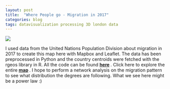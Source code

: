 ```yaml
---
layout: post
title:  "Where People go - Migration in 2017"
categories: blog 
tags: datavisualization processing 3D london data
---
```



<img style="float: center;" src="https://raw.githubusercontent.com/melanieimfeld/melanieimfeld.github.io/master/assets/migration.png">

I used data from the United Nations Population Division about migration in 2017 to create this map here with Mapbox and Leaflet. The data has been preprocessed in Python and the country centroids were fetched with the rgeos library in R. All the code can be found <strong> <a href="https://github.com/melanieimfeld/migration_map" >here</a> </strong>. Click here to explore the entire <strong> <a href="https://htmlpreview.github.io/?https://github.com/melanieimfeld/migration_map/blob/master/html/map.html" >map</a> </strong>. I hope to perform a network analysis on the migration pattern to see what distribution the degrees are following. What we see here might be a power law :)




